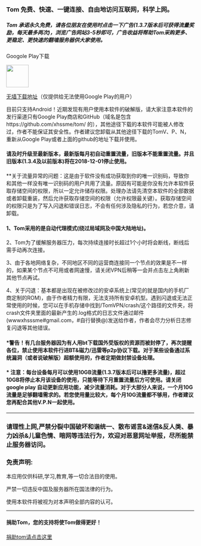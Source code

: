 ### Tom 免费、快速、一键连接、自由地访问互联网，科学上网。

##### Tom 承诺永久免费，请各位朋友在使用时点击一下广告(1.3.7版本后可获得流量奖励，每天最多两次)，浏览广告网站3-5秒即可，广告收益将帮助Tom采购更多、更稳定、更快速的翻墙服务器供大家使用。

Googole Play下载

<a href="https://play.google.com/store/apps/details?id=me.xhss.tomvpn" rel="nofollow"><img src="https://camo.githubusercontent.com/bdaf711a93d64d0bb5e5abfc346a8b84ea47f164/68747470733a2f2f706c61792e676f6f676c652e636f6d2f696e746c2f656e5f75732f6261646765732f696d616765732f67656e657269632f656e2d706c61792d62616467652e706e67" height="60" data-canonical-src="https://play.google.com/intl/en_us/badges/images/generic/en-play-badge.png" style="max-width:100%;"></a>

[无墙下载地址](https://github.com/xhssme/tom/raw/master/tomvpn1.3.7.apk "无墙下载地址")（仅提供给无法使用Google Play的用户）

目前只支持Android！近期发现有用户使用本软件的破解版，请大家注意本软件的发行渠道只有Google Play商店和GitHub（域名是包含https://github.com/xhssme/tom/  的），其他途径下载的本软件可能被人修改过，作者不能保证其安全性。作者建议您卸载从其他途径下载的TomV、P、N，重新从Google Play或者上面的github的地址下载并使用。

#### 请及时升级至最新版本，最新版每月初自动重置流量，旧版本不能重置流量。并且旧版本(1.3.4及以前版本)将在2018-12-01停止使用。

**关于流量异常的问题：这是由于软件没有成功获取到你的唯一识别码，导致你和其他一样没有唯一识别码的用户共用了流量。原因有可能是你没有允许本软件获取存储空间的权限，所以一定允许储存权限。处理办法请先清空本软件的全部数据或者卸载重装，然后允许获取存储空间的权限（允许权限最关键）。获取存储空间的权限只是为了写入闪退和错误日志，不会有任何涉及隐私的行为，若您介意，请卸载。

#### 1、Tom采用的是自动代理模式(绕过局域网及中国大陆地址)。

2、Tom为了缓解服务器压力，每次持续连接时长超过1个小时将会断线，断线后需手动再次连接。

3、由于各地网络复杂，不同地区不同的运营商连接同一个节点的效果是不一样的，如果某个节点不可用或者网速慢，请关闭VPN后稍等一会并点击左上角刷新其他节点再试。

4、关于闪退：基本都是出现在被修改过的安卓系统上(常见的就是国内的手机厂商定制的ROM)，由于作者精力有限，无法支持所有安卓机型。遇到闪退或无法正常使用的时候，您可以在手机存储中找到/TomVPN/crash/这个路径的文件夹，将crash文件夹里面的最新产生的.log格式的日志文件通过邮件(wwwxhsssme#gmail.com，#自行替换@)发送给作者，作者会尽力分析日志修复闪退等其他错误。

#### *警告！有几台服务器因为有人用bt下载国外受版权的资源而被封停了，再次提醒各位，禁止使用本软件行进BT&磁力/迅雷等p2p协议下载。对于某些设备通过系统漏洞（或者说破解版）超额使用的，作者定期做封禁设备处理。

#### * 注意：每台设备每月可以使用10GB流量(1.3.7版本后可以撸更多流量)，超过10GB将停止本月该设备的使用，只能等待下月重置流量后方可使用。请关闭google play 自动更新应用功能，减少流量消耗。对于大部分人来说，一个月10G流量是足够翻墙需求的。若您使用量比较大，每个月10G流量都不够用，作者建议您再配合其他V.P.N一起使用。
-------------------------------------
### 请理性上网,严禁分裂中国破坏和谐统一、散布谣言&迷信&反人类、暴力凶杀&儿童色情、暗网等违法行为，欢迎对恶意网址举报，尽所能禁止服务器访问。
### 免责声明:

本应用仅供科研,学习,教育,等一切合法目的使用。

严禁一切违反中国及服务器所在国法律的行为。

使用本软件将被视为对本声明全部内容的认可。

--------------------------------------
#### 捐助Tom，您的支持将使Tom做得更好！
[捐助tom请点击这里](https://github.com/xhssme/tom/blob/master/a.md "捐助")
